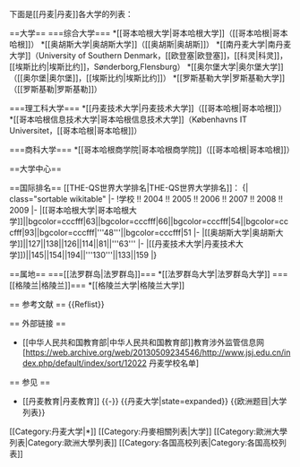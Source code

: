 下面是[[丹麦|丹麦]]各大学的列表：

==大学==
===综合大学===
*[[哥本哈根大学|哥本哈根大学]]（[[哥本哈根|哥本哈根]]）
*[[奥胡斯大学|奥胡斯大学]]（[[奥胡斯|奥胡斯]]）
*[[南丹麦大学|南丹麦大学]]（University of Southern Denmark，[[欧登塞|欧登塞]]，[[科灵|科灵]]，[[埃斯比约|埃斯比约]]，Sønderborg,Flensburg）
*[[奥尔堡大学|奥尔堡大学]]（[[奥尔堡|奥尔堡]]，[[埃斯比约|埃斯比约]]）
*[[罗斯基勒大学|罗斯基勒大学]]（[[罗斯基勒|罗斯基勒]]）

===理工科大学===
*[[丹麦技术大学|丹麦技术大学]]（[[哥本哈根|哥本哈根]]）
*[[哥本哈根信息技术大学|哥本哈根信息技术大学]]（Københavns IT Universitet，[[哥本哈根|哥本哈根]]）

===商科大学===
*[[哥本哈根商学院|哥本哈根商学院]]（[[哥本哈根|哥本哈根]]）

==大学中心==

==国际排名==
[[THE-QS世界大学排名|THE-QS世界大学排名]]：
{| class="sortable wikitable"
|-
!学校 !! 2004 !! 2005 !! 2006 !! 2007 !! 2008 !! 2009
|-
|[[哥本哈根大学|哥本哈根大学]]||bgcolor=cccfff|63||bgcolor=cccfff|66||bgcolor=cccfff|54||bgcolor=cccfff|93||bgcolor=cccfff|'''48'''||bgcolor=cccfff|51
|-
|[[奥胡斯大学|奥胡斯大学]]||127||138||126||114||81||'''63'''
|-
|[[丹麦技术大学|丹麦技术大学]])||145||154||194||'''130'''||133||159
|}

==属地==
===[[法罗群岛|法罗群岛]]===
*[[法罗群岛大学|法罗群岛大学]]
===[[格陵兰|格陵兰]]===
*[[格陵兰大学|格陵兰大学]]

== 参考文献 ==
{{Reflist}}

== 外部链接 ==
* [[中华人民共和国教育部|中华人民共和国教育部]]教育涉外监管信息网[https://web.archive.org/web/20130509234546/http://www.jsj.edu.cn/index.php/default/index/sort/12022 丹麦学校名单]

== 参见 ==
* [[丹麦教育|丹麦教育]]
{{-}}
{{丹麦大学|state=expanded}}
{{欧洲题目|大学列表}}

[[Category:丹麦大学|*]]
[[Category:丹麥相關列表|大学]]
[[Category:歐洲大學列表|Category:歐洲大學列表]]
[[Category:各国高校列表|Category:各国高校列表]]